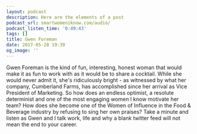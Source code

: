```yaml
---
layout: podcast
description: Here are the elements of a post
podcast_url: smartwomeniknow.com/audio/
podcast_listen_time: '0:49:43'
tags: []
title: Gwen Foreman
date: 2017-05-28 19:39
og_image: ''
---
```



Gwen Foreman is the kind of fun, interesting, honest woman that would make it as fun to work with as it would be to share a cocktail. While she would never admit it, she's ridiculously bright - as witnessed by what her company, Cumberland Farms, has accomplished since her arrival as Vice President of Marketing. So how does an endless optimist, a resolute determinist and one of the most engaging women I know motivate her team? How does she become one of the Women of Influence in the Food & Beverage industry by refusing to sing her own praises? Take a minute and listen as Gwen and I talk work, life and why a blank twitter feed will not mean the end to your career.